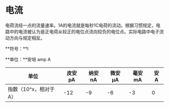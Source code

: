 # 电流

电荷流经一点的流量速率。1A的电流就是每秒1C电荷的流动。根据习惯规定，电路中的电流被认为是正电荷从较正的电位点流向较负的电位点。实际电路中电子流动方向与规定相反。

**符号：**I

**单位：**安培  amp  A

| 单位                  | 皮安 pA | 纳安 nA | 微安 μA | 毫安 mA | 安 A |
| --------------------- | ------- | ------- | ------- | ------- | ---- |
| 指数（10^x，相对于A） | -12     | -9      | -6      | -3      | 0    |

